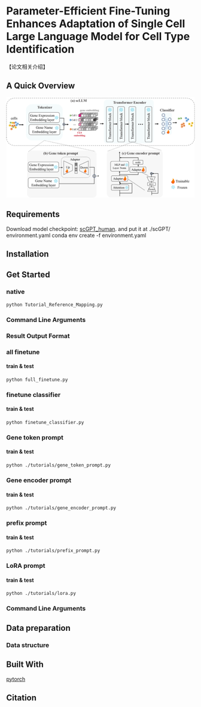 # Parameter-Efficient Fine-Tuning Enhances Adaptation of Single Cell Large Language Model for Cell Type Identification
【论文相关介绍】
## A Quick Overview
![overview](IMG/overview.png)

## Requirements
Download model checkpoint: [scGPT_human]((https://drive.google.com/drive/folders/1oWh_-ZRdhtoGQ2Fw24HP41FgLoomVo-y)). and put it at ./scGPT/
environment.yaml
conda env create -f environment.yaml
## Installation
## Get Started
### native 
```
python Tutorial_Reference_Mapping.py
```
### Command Line Arguments

### Result Output Format
### all finetune
#### train & test
```
python full_finetune.py
```
### finetune classifier
#### train & test
```
python finetune_classifier.py
```
### Gene token prompt
#### train & test
```
python ./tutorials/gene_token_prompt.py
```
### Gene encoder prompt
#### train & test
```
python ./tutorials/gene_encoder_prompt.py
```
### prefix prompt
#### train & test
```
python ./tutorials/prefix_prompt.py
```
### LoRA prompt
#### train & test
```
python ./tutorials/lora.py
```
### Command Line Arguments
## Data preparation
### Data structure

## Built With
[pytorch](https://pytorch.org/)
## Citation
